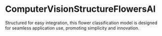 # ComputerVisionStructureFlowersAI
 Structured for easy integration, this flower classification model is designed for seamless application use, promoting simplicity and innovation.
